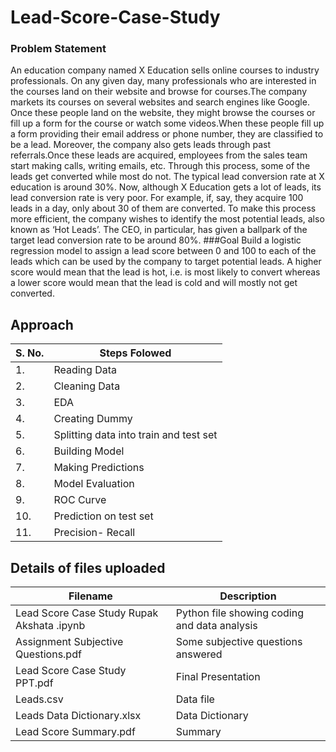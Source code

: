 # Lead-Score-Case-Study
### Problem Statement
An education company named X Education sells online courses to industry professionals. On any given day, many professionals who are interested in the courses land on their website and browse for courses.The company markets its courses on several websites and search engines like Google. Once these people land on the website, they might browse the courses or fill up a form for the course or watch some videos.When these people fill up a form providing their email address or phone number, they are classified to be a lead. Moreover, the company also gets leads through past referrals.Once these leads are acquired, employees from the sales team start making calls, writing emails, etc. Through this process, some of the leads get converted while most do not. The typical lead conversion rate at X education is around 30%.
Now, although X Education gets a lot of leads, its lead conversion rate is very poor. For example, if, say, they acquire 100 leads in a day, only about 30 of them are converted. To make this process more efficient, the company wishes to identify the most potential leads, also known as ‘Hot Leads’.
The CEO, in particular, has given a ballpark of the target lead conversion rate to be around 80%. 
###Goal
Build a logistic regression model to assign a lead score between 0 and 100 to each of the leads which can be used by the company to target potential leads. A higher score would mean that the lead is hot, i.e. is most likely to convert whereas a lower score would mean that the lead is cold and will mostly not get converted. 

## Approach
|S. No.| Steps Folowed|
| ------ | ---------- |
|1. |Reading Data|
|2. |Cleaning Data|
|3. |EDA|
|4. |Creating Dummy|
|5. |Splitting data into train and test set|
|6. |Building Model|
|7. |Making Predictions|
|8. |Model Evaluation|
|9. |ROC Curve|
|10. |Prediction on test set|
|11. |Precision- Recall|

## Details of files uploaded
|Filename| Description|
| ------ | ---------- |
|Lead Score Case Study Rupak Akshata .ipynb| Python file showing coding and data analysis|
|Assignment Subjective Questions.pdf | Some subjective questions answered|
|Lead Score Case Study PPT.pdf | Final Presentation|
|Leads.csv | Data file |
|Leads Data Dictionary.xlsx | Data Dictionary |
|Lead Score Summary.pdf | Summary |
